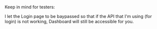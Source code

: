Keep in mind for testers:

I let the Login page to be baypassed so that if the API that I'm using (for login) is not working, Dashboard will still be accessible for you.